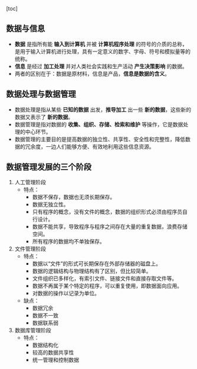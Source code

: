 [toc]

## 数据与信息

- **数据** 是指所有能 **输入到计算机** 并被 **计算机程序处理** 的符号的介质的总称，是用于输入计算机进行处理，具有一定意义的数字、字母、符号和模拟量等的统称。
- **信息** 是经过 **加工处理** 并对人类社会实践和生产活动 **产生决策影响** 的数据。
- 两者的区别在于：数据是原材料，信息是产品，**信息是数据的含义**。

## 数据处理与数据管理

- 数据处理是指从某些 **已知的数据** 出发，**推导加工** 出一些 **新的数据**，这些新的数据又表示了 **新的数据**。
- 数据管理是指对数据的 **收集、组织、存储、检索和维护** 等操作，它是数据处理的中心环节。
- 数据管理的主要目的是提高数据的独立性、共享性、安全性和完整性，降低数据的冗余度，一边人们能够方便、有效地利用这些信息资源。

## 数据管理发展的三个阶段

1. 人工管理阶段
	- 特点：
		- 数据不保存，数据也无须长期保存。
		- 数据无独立性。
		- 只有程序的概念，没有文件的概念，数据的组织形式必须由程序员自行设计。
		- 数据不能共享，导致程序与程序之间存在大量的重复数据，浪费存储空间。
		- 所有程序的数据均不单独保存。
2. 文件管理阶段
	- 特点：
		- 数据以“文件”的形式可长期保存在外部存储器的磁盘上。
		- 数据的逻辑结构与物理结构有了区别，但比较简单。
		- 文件组织已多样化，有索引文件、链接文件和直接存取文件等。
		- 数据不再属于某个特定的程序，可以重复使用，即数据面向应用。
		- 对数据的操作以记录为单位。
	- 缺点：
		- 数据冗余
		- 数据不一致
		- 数据联系弱
3. 数据库管理阶段
	- 特点：
		- 数据结构化
		- 较高的数据共享性
		- 统一管理和控制数据
